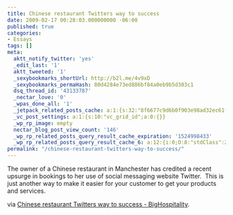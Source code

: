 ```yaml
---
title: Chinese restaurant Twitters way to success
date: 2009-02-17 00:28:03.000000000 -06:00
published: true
categories:
- Essays
tags: []
meta:
  aktt_notify_twitter: 'yes'
  _edit_last: '1'
  aktt_tweeted: '1'
  _sexybookmarks_shortUrl: http://b2l.me/4v9xD
  _sexybookmarks_permaHash: 80d4284e73ed886bf84a0eb9b5d303c1
  dsq_thread_id: '43133787'
  _nectar_love: '0'
  _wpas_done_all: '1'
  _jetpack_related_posts_cache: a:1:{s:32:"8f6677c9d6b0f903e98ad32ec61f8deb";a:2:{s:7:"expires";i:1475305906;s:7:"payload";a:3:{i:0;a:1:{s:2:"id";i:690;}i:1;a:1:{s:2:"id";i:32;}i:2;a:1:{s:2:"id";i:1540;}}}}
  _vc_post_settings: a:1:{s:10:"vc_grid_id";a:0:{}}
  _wp_rp_image: empty
  nectar_blog_post_view_count: '146'
  _wp_rp_related_posts_query_result_cache_expiration: '1524998433'
  _wp_rp_related_posts_query_result_cache_6: a:12:{i:0;O:8:"stdClass":2:{s:7:"post_id";s:4:"1619";s:5:"score";s:17:"99.88401417078083";}i:1;O:8:"stdClass":2:{s:7:"post_id";s:4:"1383";s:5:"score";s:17:"93.78937488613096";}i:2;O:8:"stdClass":2:{s:7:"post_id";s:4:"1278";s:5:"score";s:17:"93.78937488613096";}i:3;O:8:"stdClass":2:{s:7:"post_id";s:4:"2132";s:5:"score";s:17:"64.22080451394761";}i:4;O:8:"stdClass":2:{s:7:"post_id";s:4:"1540";s:5:"score";s:17:"63.75112533174811";}i:5;O:8:"stdClass":2:{s:7:"post_id";s:4:"1642";s:5:"score";s:16:"56.1194582746064";}i:6;O:8:"stdClass":2:{s:7:"post_id";s:4:"2560";s:5:"score";s:17:"54.74985385773914";}i:7;O:8:"stdClass":2:{s:7:"post_id";s:4:"1797";s:5:"score";s:17:"54.74985385773914";}i:8;O:8:"stdClass":2:{s:7:"post_id";s:4:"1811";s:5:"score";s:18:"50.024818989956536";}i:9;O:8:"stdClass":2:{s:7:"post_id";s:4:"1681";s:5:"score";s:18:"50.024818989956536";}i:10;O:8:"stdClass":2:{s:7:"post_id";s:4:"1280";s:5:"score";s:18:"50.024818989956536";}i:11;O:8:"stdClass":2:{s:7:"post_id";s:4:"2830";s:5:"score";s:16:"49.8801889104066";}}
permalink: "/chinese-restaurant-twitters-way-to-success/"
---
```

The owner of a Chinese restaurant in Manchester has credited a recent upsurge in bookings to her use of social messaging website Twitter.  This is just another way to make it easier for your customer to get your products and services.

via <a href="http://www.bighospitality.co.uk/item/2899/pg_dtl_art_news/238/pg_ftr_art" rel="nofollow">Chinese restaurant Twitters way to success - BigHospitality</a>.</p>
